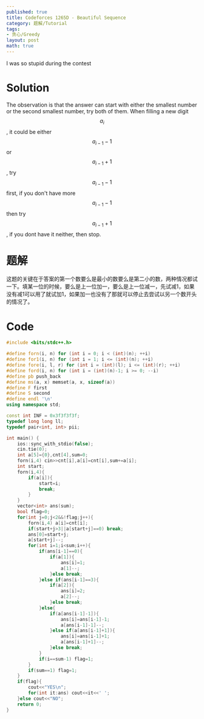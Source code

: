 ```yaml
---
published: true
title: Codeforces 1265D - Beautiful Sequence
category: 题解/Tutorial
tags: 
- 贪心/Greedy
layout: post
math: true
---
```

I was so stupid during the contest
<!-- more -->
# Solution

The observation is that the answer can start with either the smallest number or the second smallest number, try both of them. When filling a new digit $$a_i$$ , it could be either $$a_{i−1}−1$$ or $$a_{i−1}+1$$, try $$a_{i−1}−1$$ first, if you don't have more $$a_{i−1}-1$$ then try $$a_{i−1}+1$$, if you dont have it neither, then stop.

# 题解

这题的关键在于答案的第一个数要么是最小的数要么是第二小的数，两种情况都试一下。填某一位的时候，要么是上一位加一，要么是上一位减一，先试减1，如果没有减1可以用了就试加1，如果加一也没有了那就可以停止去尝试以另一个数开头的情况了。

# Code
```cpp
#include <bits/stdc++.h>

#define forn(i, n) for (int i = 0; i < (int)(n); ++i)
#define for1(i, n) for (int i = 1; i <= (int)(n); ++i)
#define fore(i, l, r) for (int i = (int)(l); i <= (int)(r); ++i)
#define ford(i, n) for (int i = (int)(n)-1; i >= 0; --i)
#define pb push_back
#define ms(a, x) memset(a, x, sizeof(a))
#define F first
#define S second
#define endl '\n'
using namespace std;

const int INF = 0x3f3f3f3f;
typedef long long ll;
typedef pair<int, int> pii;

int main() {
    ios::sync_with_stdio(false);
    cin.tie(0);
	int a[5]={0},cnt[4],sum=0;
    forn(i,4) cin>>cnt[i],a[i]=cnt[i],sum+=a[i];
    int start;
    forn(i,4){
        if(a[i]){
            start=i;
            break;
        }
    }
    vector<int> ans(sum);
    bool flag=0;
    for(int j=0;j<2&&!flag;j++){
        forn(i,4) a[i]=cnt[i];
        if(start+j>3||a[start+j]==0) break;
        ans[0]=start+j;
        a[start+j]--;
        for(int i=1;i<sum;i++){
            if(ans[i-1]==0){
                if(a[1]){
                    ans[i]=1;
                    a[1]--;
                }else break;
            }else if(ans[i-1]==3){
                if(a[2]){
                    ans[i]=2;
                    a[2]--;
                }else break;
            }else{
                if(a[ans[i-1]-1]){
                    ans[i]=ans[i-1]-1;
                    a[ans[i-1]-1]--;
                }else if(a[ans[i-1]+1]){
                    ans[i]=ans[i-1]+1;
                    a[ans[i-1]+1]--;
                }else break;
            }
            if(i==sum-1) flag=1;
        }
        if(sum==1) flag=1;
    }
    if(flag){
        cout<<"YES\n";
        for(int it:ans) cout<<it<<' ';
    }else cout<<"NO";
    return 0;
}
```